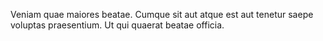 Veniam quae maiores beatae. Cumque sit aut atque est aut tenetur saepe voluptas praesentium. Ut qui quaerat beatae officia.